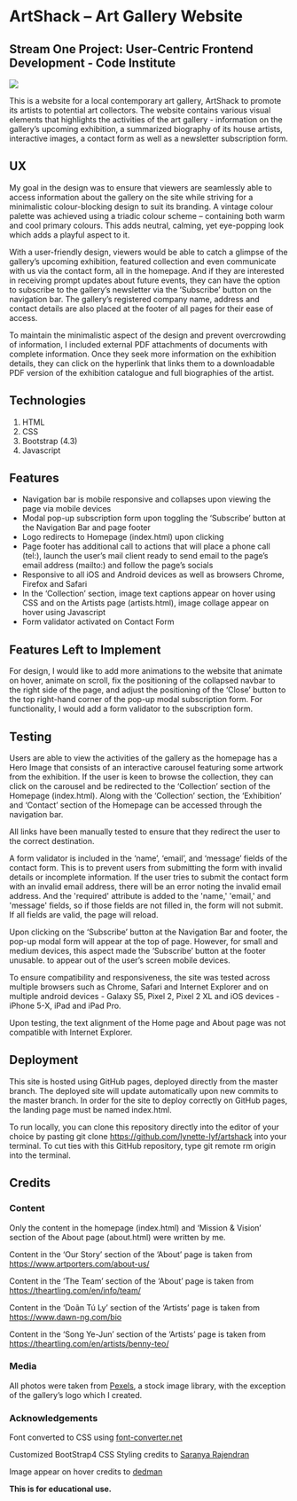 # ArtShack – Art Gallery Website
## Stream One Project: User-Centric Frontend Development - Code Institute
<a href="https://gph.is/g/4gBXGGX"><img src="https://media.giphy.com/media/QZ84AEYaGHtxDUTtRc/giphy.gif"/></a>

This is a website for a local contemporary art gallery, ArtShack to promote its artists to potential art collectors. The website contains various visual elements that highlights the activities of the art gallery - information on the gallery’s upcoming exhibition, a summarized biography of its house artists, interactive images, a contact form as well as a newsletter subscription form.
## UX
My goal in the design was to ensure that viewers are seamlessly able to access information about the gallery on the site while striving for a minimalistic colour-blocking design to suit its branding. A vintage colour palette was achieved using a triadic colour scheme – containing both warm and cool primary colours. This adds neutral, calming, yet eye-popping look which adds a playful aspect to it.

With a user-friendly design, viewers would be able to catch a glimpse of the gallery’s upcoming exhibition, featured collection and even communicate with us via the contact form, all in the homepage. And if they are interested in receiving prompt updates about future events, they can have the option to subscribe to the gallery’s newsletter via the ‘Subscribe’ button on the navigation bar. The gallery’s registered company name, address and contact details are also placed at the footer of all pages for their ease of access. 

To maintain the minimalistic aspect of the design and prevent overcrowding of information, I included external PDF attachments of documents with complete information. Once they seek more information on the exhibition details, they can click on the hyperlink that links them to a downloadable PDF version of the exhibition catalogue and full biographies of the artist. 
## Technologies
1. HTML
2. CSS
3. Bootstrap (4.3)
4. Javascript
## Features
- Navigation bar is mobile responsive and collapses upon viewing the page via mobile devices
- Modal pop-up subscription form upon toggling the ‘Subscribe’ button at the Navigation Bar and page footer
- Logo redirects to Homepage (index.html) upon clicking
- Page footer has additional call to actions that will place a phone call (tel:), launch the user’s mail client ready to send email to the page’s email address (mailto:) and follow the page’s socials
- Responsive to all iOS and Android devices as well as browsers Chrome, Firefox and Safari
- In the ‘Collection’ section, image text captions appear on hover using CSS and on the Artists page (artists.html), image collage appear on hover using Javascript
- Form validator activated on Contact Form
## Features Left to Implement
For design, I would like to add more animations to the website that animate on hover, animate on scroll, fix the positioning of the collapsed navbar to the right side of the page, and adjust the positioning of the ‘Close’ button to the top right-hand corner of the pop-up modal subscription form. For functionality, I would add a form validator to the subscription form.
## Testing
Users are able to view the activities of the gallery as the homepage has a Hero Image that consists of an interactive carousel featuring some artwork from the exhibition. If the user is keen to browse the collection, they can click on the carousel and be redirected to the ‘Collection’ section of the Homepage (index.html). Along with the ‘Collection’ section, the ‘Exhibition’ and ‘Contact’ section of the Homepage can be accessed through the navigation bar.

All links have been manually tested to ensure that they redirect the user to the correct destination.

A form validator is included in the ‘name’, ‘email’, and ‘message’ fields of the contact form. This is to prevent users from submitting the form with invalid details or incomplete information. If the user tries to submit the contact form with an invalid email address, there will be an error noting the invalid email address. And the 'required' attribute is added to the 'name,' 'email,' and 'message' fields, so if those fields are not filled in, the form will not submit. If all fields are valid, the page will reload.

Upon clicking on the ‘Subscribe’ button at the Navigation Bar and footer, the pop-up modal form will appear at the top of page. However, for small and medium devices, this aspect made the ‘Subscribe’ button at the footer unusable. to appear out of the user’s screen mobile devices.

To ensure compatibility and responsiveness, the site was tested across multiple browsers such as Chrome, Safari and Internet Explorer and on multiple android devices - Galaxy S5, Pixel 2, Pixel 2 XL and iOS devices - iPhone 5-X, iPad and iPad Pro.

Upon testing, the text alignment of the Home page and About page was not compatible with Internet Explorer.

## Deployment
This site is hosted using GitHub pages, deployed directly from the master branch. The deployed site will update automatically upon new commits to the master branch. In order for the site to deploy correctly on GitHub pages, the landing page must be named index.html.

To run locally, you can clone this repository directly into the editor of your choice by pasting git clone https://github.com/lynette-lyf/artshack into your terminal. To cut ties with this GitHub repository, type git remote rm origin into the terminal.
## Credits
### Content
Only the content in the homepage (index.html) and ‘Mission & Vision’ section of the About page (about.html) were written by me.

Content in the ‘Our Story’ section of the ‘About’ page is taken from https://www.artporters.com/about-us/

Content in the ‘The Team’ section of the ‘About’ page is taken from https://theartling.com/en/info/team/

Content in the ‘Doãn Tú Ly’ section of the ‘Artists’ page is taken from https://www.dawn-ng.com/bio

Content in the ‘Song Ye-Jun’ section of the ‘Artists’ page is taken from https://theartling.com/en/artists/benny-teo/
### Media
All photos were taken from [Pexels](https://www.pexels.com/), a stock image library, with the exception of the gallery’s logo which I created.
### Acknowledgements
Font converted to CSS using [font-converter.net](https://font-converter.net/en)

Customized BootStrap4 CSS Styling credits to [Saranya Rajendran](https://stackoverflow.com/questions/49400853/how-to-change-navbar-hover-color-on-bootstrap-4/49405726)

Image appear on hover credits to [dedman](https://stackoverflow.com/questions/51232278/image-appear-when-hover-the-text-html-bootstrap)

**This is for educational use.**
